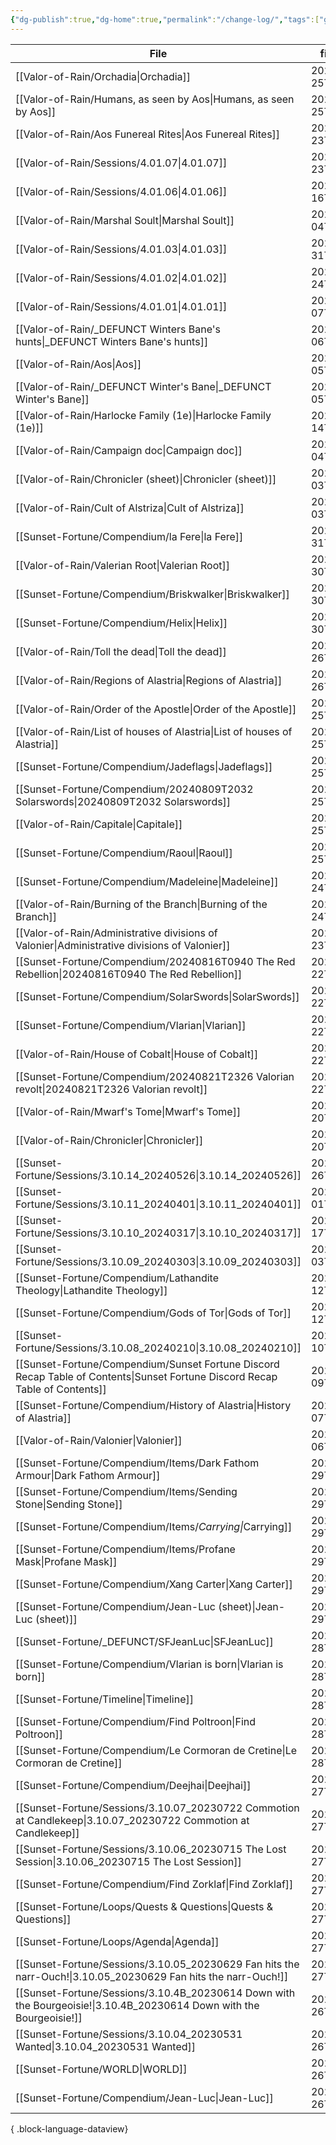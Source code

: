 ```yaml
---
{"dg-publish":true,"dg-home":true,"permalink":"/change-log/","tags":["gardenEntry"],"dgPassFrontmatter":true,"created":"2025-07-25T23:48:52.071+09:30","updated":"2025-07-26T00:59:19.197+09:30"}
---
```



| File                                                                                                                            | file.ctime          |
| ------------------------------------------------------------------------------------------------------------------------------- | ------------------- |
| [[Valor-of-Rain/Orchadia\|Orchadia]]                                                                                         | 2025-07-25T15:29:20 |
| [[Valor-of-Rain/Humans, as seen by Aos\|Humans, as seen by Aos]]                                                             | 2025-07-25T15:28:24 |
| [[Valor-of-Rain/Aos Funereal Rites\|Aos Funereal Rites]]                                                                     | 2025-07-23T17:18:17 |
| [[Valor-of-Rain/Sessions/4.01.07\|4.01.07]]                                                                                  | 2025-07-23T17:13:29 |
| [[Valor-of-Rain/Sessions/4.01.06\|4.01.06]]                                                                                  | 2025-07-16T17:13:14 |
| [[Valor-of-Rain/Marshal Soult\|Marshal Soult]]                                                                               | 2025-07-04T14:32:30 |
| [[Valor-of-Rain/Sessions/4.01.03\|4.01.03]]                                                                                  | 2025-05-31T18:25:22 |
| [[Valor-of-Rain/Sessions/4.01.02\|4.01.02]]                                                                                  | 2025-05-24T18:24:37 |
| [[Valor-of-Rain/Sessions/4.01.01\|4.01.01]]                                                                                  | 2025-03-07T16:52:18 |
| [[Valor-of-Rain/_DEFUNCT Winters Bane's hunts\|_DEFUNCT Winters Bane's hunts]]                                               | 2025-03-06T12:27:05 |
| [[Valor-of-Rain/Aos\|Aos]]                                                                                                   | 2025-03-05T16:06:21 |
| [[Valor-of-Rain/_DEFUNCT Winter's Bane\|_DEFUNCT Winter's Bane]]                                                             | 2025-03-05T15:44:06 |
| [[Valor-of-Rain/Harlocke Family (1e)\|Harlocke Family (1e)]]                                                                 | 2024-10-14T13:41:29 |
| [[Valor-of-Rain/Campaign doc\|Campaign doc]]                                                                                 | 2024-09-04T13:17:56 |
| [[Valor-of-Rain/Chronicler (sheet)\|Chronicler (sheet)]]                                                                     | 2024-09-03T17:58:21 |
| [[Valor-of-Rain/Cult of Alstriza\|Cult of Alstriza]]                                                                         | 2024-09-03T16:44:32 |
| [[Sunset-Fortune/Compendium/la Fere\|la Fere]]                                                                               | 2024-08-31T22:29:55 |
| [[Valor-of-Rain/Valerian Root\|Valerian Root]]                                                                               | 2024-08-30T14:53:21 |
| [[Sunset-Fortune/Compendium/Briskwalker\|Briskwalker]]                                                                       | 2024-08-30T13:40:31 |
| [[Sunset-Fortune/Compendium/Helix\|Helix]]                                                                                   | 2024-08-30T13:32:37 |
| [[Valor-of-Rain/Toll the dead\|Toll the dead]]                                                                               | 2024-08-26T16:34:37 |
| [[Valor-of-Rain/Regions of Alastria\|Regions of Alastria]]                                                                   | 2024-08-26T15:18:01 |
| [[Valor-of-Rain/Order of the Apostle\|Order of the Apostle]]                                                                 | 2024-08-25T22:38:23 |
| [[Valor-of-Rain/List of houses of Alastria\|List of houses of Alastria]]                                                     | 2024-08-25T21:38:38 |
| [[Sunset-Fortune/Compendium/Jadeflags\|Jadeflags]]                                                                           | 2024-08-25T20:18:16 |
| [[Sunset-Fortune/Compendium/20240809T2032 Solarswords\|20240809T2032 Solarswords]]                                           | 2024-08-25T20:10:02 |
| [[Valor-of-Rain/Capitale\|Capitale]]                                                                                         | 2024-08-25T13:53:37 |
| [[Sunset-Fortune/Compendium/Raoul\|Raoul]]                                                                                   | 2024-08-25T00:56:32 |
| [[Sunset-Fortune/Compendium/Madeleine\|Madeleine]]                                                                           | 2024-08-24T22:01:00 |
| [[Valor-of-Rain/Burning of the Branch\|Burning of the Branch]]                                                               | 2024-08-24T19:01:32 |
| [[Valor-of-Rain/Administrative divisions of Valonier\|Administrative divisions of Valonier]]                                 | 2024-08-23T15:05:28 |
| [[Sunset-Fortune/Compendium/20240816T0940 The Red Rebellion\|20240816T0940 The Red Rebellion]]                               | 2024-08-22T23:03:14 |
| [[Sunset-Fortune/Compendium/SolarSwords\|SolarSwords]]                                                                       | 2024-08-22T20:56:27 |
| [[Sunset-Fortune/Compendium/Vlarian\|Vlarian]]                                                                               | 2024-08-22T20:44:18 |
| [[Valor-of-Rain/House of Cobalt\|House of Cobalt]]                                                                           | 2024-08-22T15:26:41 |
| [[Sunset-Fortune/Compendium/20240821T2326 Valorian revolt\|20240821T2326 Valorian revolt]]                                   | 2024-08-22T15:17:08 |
| [[Valor-of-Rain/Mwarf's Tome\|Mwarf's Tome]]                                                                                 | 2024-08-20T15:20:55 |
| [[Valor-of-Rain/Chronicler\|Chronicler]]                                                                                     | 2024-08-20T14:53:23 |
| [[Sunset-Fortune/Sessions/3.10.14_20240526\|3.10.14_20240526]]                                                               | 2024-05-26T16:29:07 |
| [[Sunset-Fortune/Sessions/3.10.11_20240401\|3.10.11_20240401]]                                                               | 2024-04-01T17:34:09 |
| [[Sunset-Fortune/Sessions/3.10.10_20240317\|3.10.10_20240317]]                                                               | 2024-03-17T13:12:34 |
| [[Sunset-Fortune/Sessions/3.10.09_20240303\|3.10.09_20240303]]                                                               | 2024-03-03T13:07:18 |
| [[Sunset-Fortune/Compendium/Lathandite Theology\|Lathandite Theology]]                                                       | 2024-02-12T23:17:00 |
| [[Sunset-Fortune/Compendium/Gods of Tor\|Gods of Tor]]                                                                       | 2024-02-12T22:52:18 |
| [[Sunset-Fortune/Sessions/3.10.08_20240210\|3.10.08_20240210]]                                                               | 2024-02-10T11:33:43 |
| [[Sunset-Fortune/Compendium/Sunset Fortune Discord Recap Table of Contents\|Sunset Fortune Discord Recap Table of Contents]] | 2024-02-09T20:50:21 |
| [[Sunset-Fortune/Compendium/History of Alastria\|History of Alastria]]                                                       | 2024-02-07T19:56:55 |
| [[Valor-of-Rain/Valonier\|Valonier]]                                                                                         | 2024-02-06T17:51:08 |
| [[Sunset-Fortune/Compendium/Items/Dark Fathom Armour\|Dark Fathom Armour]]                                                   | 2024-01-29T22:01:20 |
| [[Sunset-Fortune/Compendium/Items/Sending Stone\|Sending Stone]]                                                             | 2024-01-29T22:01:04 |
| [[Sunset-Fortune/Compendium/Items/_​Carrying\|_​Carrying]]                                                                   | 2024-01-29T16:11:44 |
| [[Sunset-Fortune/Compendium/Items/Profane Mask\|Profane Mask]]                                                               | 2024-01-29T16:10:02 |
| [[Sunset-Fortune/Compendium/Xang Carter\|Xang Carter]]                                                                       | 2024-01-29T15:24:27 |
| [[Sunset-Fortune/Compendium/Jean-Luc (sheet)\|Jean-Luc (sheet)]]                                                             | 2024-01-29T12:53:23 |
| [[Sunset-Fortune/_DEFUNCT/SFJeanLuc\|SFJeanLuc]]                                                                             | 2024-01-28T20:24:32 |
| [[Sunset-Fortune/Compendium/Vlarian is born\|Vlarian is born]]                                                               | 2024-01-28T19:28:40 |
| [[Sunset-Fortune/Timeline\|Timeline]]                                                                                        | 2024-01-28T19:27:39 |
| [[Sunset-Fortune/Compendium/Find Poltroon\|Find Poltroon]]                                                                   | 2024-01-28T10:52:36 |
| [[Sunset-Fortune/Compendium/Le Cormoran de Cretine\|Le Cormoran de Cretine]]                                                 | 2024-01-28T06:38:51 |
| [[Sunset-Fortune/Compendium/Deejhai\|Deejhai]]                                                                               | 2024-01-27T13:59:50 |
| [[Sunset-Fortune/Sessions/3.10.07_20230722 Commotion at Candlekeep\|3.10.07_20230722 Commotion at Candlekeep]]               | 2024-01-27T13:41:24 |
| [[Sunset-Fortune/Sessions/3.10.06_20230715 The Lost Session\|3.10.06_20230715 The Lost Session]]                             | 2024-01-27T13:27:35 |
| [[Sunset-Fortune/Compendium/Find Zorklaf\|Find Zorklaf]]                                                                     | 2024-01-27T13:14:39 |
| [[Sunset-Fortune/Loops/Quests & Questions\|Quests & Questions]]                                                              | 2024-01-27T13:00:22 |
| [[Sunset-Fortune/Loops/Agenda\|Agenda]]                                                                                      | 2024-01-27T12:51:43 |
| [[Sunset-Fortune/Sessions/3.10.05_20230629 Fan hits the narr-Ouch!\|3.10.05_20230629 Fan hits the narr-Ouch!]]               | 2024-01-27T12:49:29 |
| [[Sunset-Fortune/Sessions/3.10.4B_20230614 Down with the Bourgeoisie!\|3.10.4B_20230614 Down with the Bourgeoisie!]]         | 2024-01-26T23:17:04 |
| [[Sunset-Fortune/Sessions/3.10.04_20230531 Wanted\|3.10.04_20230531 Wanted]]                                                 | 2024-01-26T23:11:33 |
| [[Sunset-Fortune/WORLD\|WORLD]]                                                                                              | 2024-01-26T22:33:51 |
| [[Sunset-Fortune/Compendium/Jean-Luc\|Jean-Luc]]                                                                             | 2024-01-26T22:19:08 |

{ .block-language-dataview}
